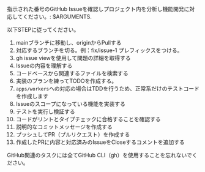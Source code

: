 指示された番号のGitHub Issueを確認しプロジェクト内を分析し機能開発に対応してください。: $ARGUMENTS.

以下STEPに従ってください。

1. mainブランチに移動し、originからPullする
2. 対応するブランチを切る。例：fix/issue-1 プレフィックスをつける。
3. gh issue viewを使用して問題の詳細を取得する
4. Issueの内容を理解する
5. コードベースから関連するファイルを検索する
6. 実装のプランを練ってTODOを作成する。
7. `apps/workers`への対応の場合はTDDを行うため、正常系だけのテストコードを作成します
8. Issueのスコープになっている機能を実装する
9. テストを実行し検証する
10. コードがリントとタイプチェックに合格することを確認する
11. 説明的なコミットメッセージを作成する
12. プッシュしてPR（プルリクエスト）を作成する
13. 作成したPRに内容と対応済みのIssueをCloseするコメントを追加する

GitHub関連のタスクには全てGitHub CLI（gh）を使用することを忘れないでください。